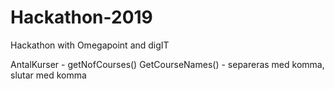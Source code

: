 # Hackathon-2019
Hackathon with Omegapoint and digIT

AntalKurser - getNofCourses() 
GetCourseNames() - separeras med komma, slutar med komma